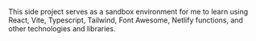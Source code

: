 This side project serves as a sandbox environment for me to learn using React, Vite, Typescript, Tailwind, Font Awesome, Netlify functions, and other technologies and libraries.
